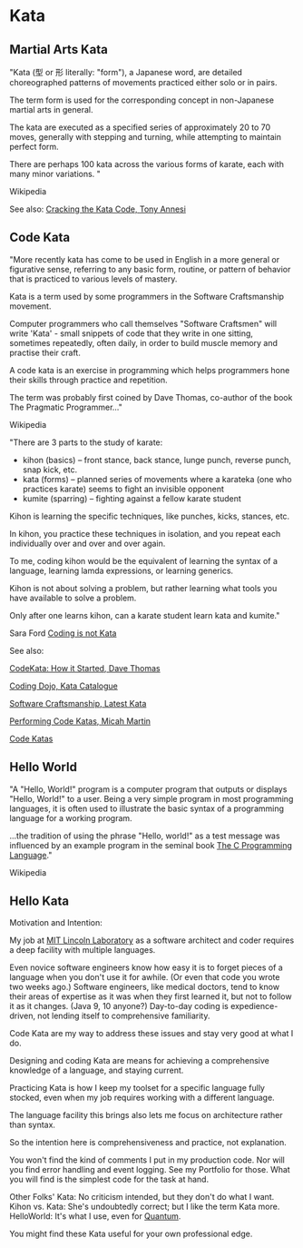 # Kata

## Martial Arts Kata

"Kata (型 or 形 literally: "form"), a Japanese word, are detailed choreographed patterns of movements practiced either solo or in pairs. 

The term form is used for the corresponding concept in non-Japanese martial arts in general.

The kata are executed as a specified series of approximately 20 to 70 moves, generally with stepping and turning, while attempting to maintain perfect form. 

There are perhaps 100 kata across the various forms of karate, each with many minor variations. "

Wikipedia

See also: [Cracking the Kata Code, Tony Annesi](http://www.bushido-kai.net/books.html)

## Code Kata

"More recently kata has come to be used in English in a more general or figurative sense, referring to any basic form, routine, or pattern of behavior that is practiced to various levels of mastery.

Kata is a term used by some programmers in the Software Craftsmanship movement.

Computer programmers who call themselves "Software Craftsmen" will write 'Kata' - small snippets of code that they write in one sitting, sometimes repeatedly, often daily, in order to build muscle memory and practise their craft.

A code kata is an exercise in programming which helps programmers hone their skills through practice and repetition. 

The term was probably first coined by Dave Thomas, co-author of the book The Pragmatic Programmer..."

Wikipedia

"There are 3 parts to the study of karate:

* kihon (basics) – front stance, back stance, lunge punch, reverse punch, snap kick, etc.
* kata (forms) – planned series of movements where a karateka (one who practices karate) seems to fight an invisible opponent
* kumite (sparring) – fighting against a fellow karate student

Kihon is learning the specific techniques, like punches, kicks, stances, etc. 

In kihon, you practice these techniques in isolation, and you repeat each individually over and over and over again. 

To me, coding kihon would be the equivalent of learning the syntax of a language, learning lamda expressions, or learning generics. 

Kihon is not about solving a problem, but rather learning what tools you have available to solve a problem. 

Only after one learns kihon, can a karate student learn kata and kumite."

Sara Ford
[Coding is not Kata](https://blogs.msdn.microsoft.com/saraford/2010/01/17/coding-is-not-kata/)

See also:

[CodeKata: How it Started, Dave Thomas](http://codekata.com/kata/codekata-how-it-started/)

[Coding Dojo, Kata Catalogue](http://codingdojo.org/KataCatalogue/)

[Software Craftsmanship, Latest Kata](http://katas.softwarecraftsmanship.org/)

[Performing Code Katas, Micah Martin](https://8thlight.com/blog/micah-martin/2013/05/28/performing-code-katas.html)

[Code Katas](http://www.codekatas.org/)

## Hello World

"A "Hello, World!" program is a computer program that outputs or displays "Hello, World!" to a user. Being a very simple program in most programming languages, it is often used to illustrate the basic syntax of a programming language for a working program.

...the tradition of using the phrase "Hello, world!" as a test message was influenced by an example program in the seminal book [The C Programming Language](https://www.amazon.com/Programming-Language-Brian-W-Kernighan/dp/0131101633/ref=sr_1_2?s=books&ie=UTF8&qid=1509096497&sr=1-2&keywords=the+c+programming+language+kernighan+ritchie)."

Wikipedia

## Hello Kata

Motivation and Intention:

My job at [MIT Lincoln Laboratory](https://www.ll.mit.edu//) as a software architect and coder requires a deep facility  with multiple languages. 

Even novice software engineers know how easy it is to forget pieces of a language when you don't use it for awhile. (Or even that code you wrote two weeks ago.) Software engineers, like medical doctors, tend to know their areas of expertise as it was when they first learned it, but not to follow it as it changes. (Java 9, 10 anyone?) Day-to-day coding is expedience-driven, not lending itself to comprehensive familiarity.

Code Kata are my way to address these issues and stay very good at what I do.

Designing and coding Kata are means for achieving a comprehensive knowledge of a language, and  staying current.

Practicing Kata is how I keep my toolset for a specific language fully stocked, even when my job requires working with a different language.

The language facility this brings also lets me focus on architecture rather than syntax.

So the intention here is comprehensiveness and practice, not explanation.

You won't find the kind of comments I put in my production code. Nor will you find error handling and event logging. See my Portfolio for those. What you will find is the simplest code for the task at hand.

Other Folks' Kata: No criticism intended, but they don't do what I want.
Kihon vs. Kata: She's undoubtedly correct; but I like the term Kata more.
HelloWorld: It's what I use, even for [Quantum](https://github.com/jbannick/hellokata-quil).

You might find these Kata useful for your own professional edge.
